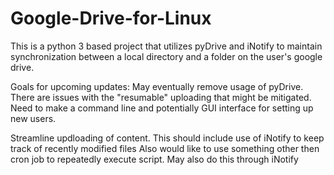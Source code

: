 # Google-Drive-for-Linux
This is a python 3 based project that utilizes pyDrive and iNotify to maintain synchronization between a local directory
and a folder on the user's google drive.

Goals for upcoming updates:
May eventually remove usage of pyDrive. There are issues with the "resumable" uploading that might be mitigated.
Need to make a command line and potentially GUI interface for setting up new users.

Streamline updloading of content. This should include use of iNotify to keep track of recently modified files
Also would like to use something other then cron job to repeatedly execute script. May also do this through iNotify
